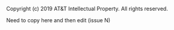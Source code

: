 Copyright (c) 2019 AT&T Intellectual Property. All rights reserved.

Need to copy here and then edit (issue N)
